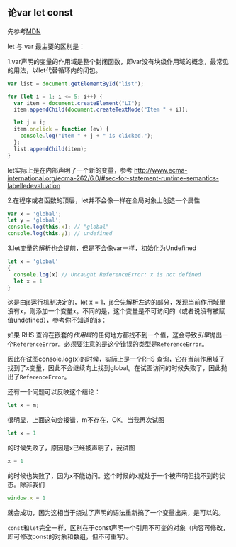 ## 论var let const

先参考[MDN](https://developer.mozilla.org/zh-CN/docs/Web/JavaScript/Reference/Statements/let)

let 与 var 最主要的区别是：

1.var声明的变量的作用域是整个封闭函数，即var没有块级作用域的概念，最常见的用法，以let代替循环内的闭包。

```javascript
var list = document.getElementById("list");

for (let i = 1; i <= 5; i++) {
  var item = document.createElement("LI");
  item.appendChild(document.createTextNode("Item " + i));

  let j = i;
  item.onclick = function (ev) {
    console.log("Item " + j + " is clicked.");
  };
  list.appendChild(item);
}
```

let实际上是在内部声明了一个新的变量，参考 http://www.ecma-international.org/ecma-262/6.0/#sec-for-statement-runtime-semantics-labelledevaluation

2.在程序或者函数的顶层，let并不会像一样在全局对象上创造一个属性

```javascript
var x = 'global';
let y = 'global';
console.log(this.x); // "global"
console.log(this.y); // undefined
```

3.let变量的解析也会提前，但是不会像var一样，初始化为Undefined

```javascript
let x = 'global'
{
  console.log(x) // Uncaught ReferenceError: x is not defined
  let x = 1
}
```

这是由js运行机制决定的，let x = 1，js会先解析左边的部分，发现当前作用域里没有x，则添加一个变量x。不同的是，这个变量是不可访问的（或者说没有被赋值undefined），参考你不知道的js：

如果 RHS 查询在嵌套的*作用域*的任何地方都找不到一个值，这会导致*引擎*抛出一个`ReferenceError`。必须要注意的是这个错误的类型是`ReferenceError`。

因此在试图console.log(x)的时候，实际上是一个RHS 查询，它在当前作用域了找到了x变量，因此不会继续向上找到global。在试图访问的时候失败了，因此抛出了`ReferenceError`。

还有一个问题可以反映这个结论：

```javascript
let x = m;
```

很明显，上面这句会报错，m不存在，OK。当我再次试图

```javascript
let x = 1
```

的时候失败了，原因是x已经被声明了，我试图

```javascript
x = 1
```

的时候也失败了，因为x不能访问。这个时候的x就处于一个被声明但找不到的状态。除非我们

```javascript
window.x = 1
```

就会成功，因为这相当于绕过了声明的语法重新搞了一个变量出来，是可以的。

`const`和`let`完全一样，区别在于const声明一个引用不可变的对象（内容可修改，即可修改const的对象和数组，但不可重写）。
